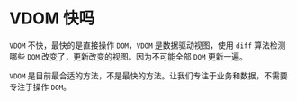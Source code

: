 # VDOM 快吗

`VDOM` 不快，最快的是直接操作 `DOM`，`VDOM` 是数据驱动视图，使用 `diff` 算法检测哪些 `DOM` 改变了，更新改变的视图。因为不可能全部 `DOM` 更新一遍。

`VDOM` 是目前最合适的方法，不是最快的方法。让我们专注于业务和数据，不需要专注于操作 `DOM`。